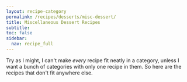 ```yaml
---
layout: recipe-category
permalink: /recipes/desserts/misc-dessert/
title: Miscellaneous Dessert Recipes
subtitle: 
toc: false
sidebar:
  nav: recipe_full
---
```

Try as I might, I can't make *every* recipe fit neatly in a category, unless I want a bunch of categories with only one recipe in them. So here are the recipes that don't fit anywhere else.